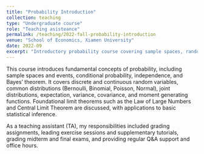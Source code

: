 ```yaml
---
title: "Probability Introduction"
collection: teaching
type: "Undergraduate course"
role: "Teaching asisteance"
permalink: /teaching/2022-fall-probability-introduction
venue: "School of Economics, Xiamen University"
date: 2022-09
excerpt: "Introductory probability course covering sample spaces, random variables, distributions, expectation, limit theorems, and basic statistical inference."
---
```


This course introduces fundamental concepts of probability, including sample spaces and events, conditional probability, independence, and Bayes’ theorem.
It covers discrete and continuous random variables, common distributions (Bernoulli, Binomial, Poisson, Normal), joint distributions, expectation, variance, covariance, and moment generating functions.
Foundational limit theorems such as the Law of Large Numbers and Central Limit Theorem are discussed, with applications to basic statistical inference.

As a teaching assistant (TA), my responsibilities included grading assignments, leading exercise sessions and supplementary tutorials, grading midterm and final exams, and providing regular Q&A support and office hours.